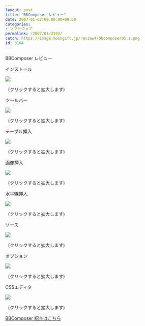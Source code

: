 ```yaml
---
layout: post
title: "BBComposer レビュー"
date: 2007-01-02T09:00:00+09:00
categories:
- ソフトウェア
permalink: /2007/01/3192/
catch: https://image.moongift.jp/review4/bbcomposer05.s.png
id: 3164
---
```

BBComposer レビュー  
<!--more-->

インストール

  

[![](https://image.moongift.jp/review4/bbcomposer01.s.png)](https://image.moongift.jp/review4/bbcomposer01.png)  
  
（クリックすると拡大します)

  

ツールバー

  

[![](https://image.moongift.jp/review4/bbcomposer02.s.png)](https://image.moongift.jp/review4/bbcomposer02.png)  
  
（クリックすると拡大します)

  

テーブル挿入

  

[![](https://image.moongift.jp/review4/bbcomposer03.s.png)](https://image.moongift.jp/review4/bbcomposer03.png)  
  
（クリックすると拡大します)

  

画像挿入

  

[![](https://image.moongift.jp/review4/bbcomposer04.s.png)](https://image.moongift.jp/review4/bbcomposer04.png)  
  
（クリックすると拡大します)

  

水平線挿入

  

[![](https://image.moongift.jp/review4/bbcomposer05.s.png)](https://image.moongift.jp/review4/bbcomposer05.png)  
  
（クリックすると拡大します)

  

ソース

  

[![](https://image.moongift.jp/review4/bbcomposer06.s.png)](https://image.moongift.jp/review4/bbcomposer06.png)  
  
（クリックすると拡大します)

  

オプション

  

[![](https://image.moongift.jp/review4/bbcomposer07.s.png)](https://image.moongift.jp/review4/bbcomposer07.png)  
  
（クリックすると拡大します)

  

CSSエディタ

  

[![](https://image.moongift.jp/review4/bbcomposer08.s.png)](https://image.moongift.jp/review4/bbcomposer08.png)  
  
（クリックすると拡大します)

  

[BBComposer 紹介はこちら](http://fw.moongift.jp/intro/i-3178.html)

